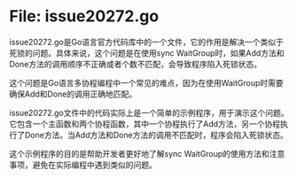 # File: issue20272.go

issue20272.go是Go语言官方代码库中的一个文件，它的作用是解决一个类似于死锁的问题。具体来说，这个问题是在使用sync WaitGroup时，如果Add方法和Done方法的调用顺序不正确或者个数不匹配，会导致程序陷入死锁状态。

这个问题是Go语言多协程编程中一个常见的难点，因为在使用WaitGroup时需要确保Add和Done的调用正确地匹配。

issue20272.go文件中的代码实际上是一个简单的示例程序，用于演示这个问题。它包含一个主函数和两个协程函数，其中一个协程执行了Add方法，另一个协程执行了Done方法。当Add方法和Done方法的调用不匹配时，程序会陷入死锁状态。

这个示例程序的目的是帮助开发者更好地了解sync WaitGroup的使用方法和注意事项，避免在实际编程中遇到类似的问题。

